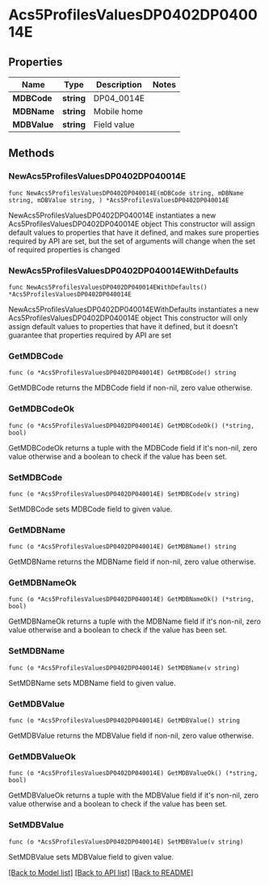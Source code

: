 # Acs5ProfilesValuesDP0402DP040014E

## Properties

Name | Type | Description | Notes
------------ | ------------- | ------------- | -------------
**MDBCode** | **string** | DP04_0014E | 
**MDBName** | **string** | Mobile home | 
**MDBValue** | **string** | Field value | 

## Methods

### NewAcs5ProfilesValuesDP0402DP040014E

`func NewAcs5ProfilesValuesDP0402DP040014E(mDBCode string, mDBName string, mDBValue string, ) *Acs5ProfilesValuesDP0402DP040014E`

NewAcs5ProfilesValuesDP0402DP040014E instantiates a new Acs5ProfilesValuesDP0402DP040014E object
This constructor will assign default values to properties that have it defined,
and makes sure properties required by API are set, but the set of arguments
will change when the set of required properties is changed

### NewAcs5ProfilesValuesDP0402DP040014EWithDefaults

`func NewAcs5ProfilesValuesDP0402DP040014EWithDefaults() *Acs5ProfilesValuesDP0402DP040014E`

NewAcs5ProfilesValuesDP0402DP040014EWithDefaults instantiates a new Acs5ProfilesValuesDP0402DP040014E object
This constructor will only assign default values to properties that have it defined,
but it doesn't guarantee that properties required by API are set

### GetMDBCode

`func (o *Acs5ProfilesValuesDP0402DP040014E) GetMDBCode() string`

GetMDBCode returns the MDBCode field if non-nil, zero value otherwise.

### GetMDBCodeOk

`func (o *Acs5ProfilesValuesDP0402DP040014E) GetMDBCodeOk() (*string, bool)`

GetMDBCodeOk returns a tuple with the MDBCode field if it's non-nil, zero value otherwise
and a boolean to check if the value has been set.

### SetMDBCode

`func (o *Acs5ProfilesValuesDP0402DP040014E) SetMDBCode(v string)`

SetMDBCode sets MDBCode field to given value.


### GetMDBName

`func (o *Acs5ProfilesValuesDP0402DP040014E) GetMDBName() string`

GetMDBName returns the MDBName field if non-nil, zero value otherwise.

### GetMDBNameOk

`func (o *Acs5ProfilesValuesDP0402DP040014E) GetMDBNameOk() (*string, bool)`

GetMDBNameOk returns a tuple with the MDBName field if it's non-nil, zero value otherwise
and a boolean to check if the value has been set.

### SetMDBName

`func (o *Acs5ProfilesValuesDP0402DP040014E) SetMDBName(v string)`

SetMDBName sets MDBName field to given value.


### GetMDBValue

`func (o *Acs5ProfilesValuesDP0402DP040014E) GetMDBValue() string`

GetMDBValue returns the MDBValue field if non-nil, zero value otherwise.

### GetMDBValueOk

`func (o *Acs5ProfilesValuesDP0402DP040014E) GetMDBValueOk() (*string, bool)`

GetMDBValueOk returns a tuple with the MDBValue field if it's non-nil, zero value otherwise
and a boolean to check if the value has been set.

### SetMDBValue

`func (o *Acs5ProfilesValuesDP0402DP040014E) SetMDBValue(v string)`

SetMDBValue sets MDBValue field to given value.



[[Back to Model list]](../README.md#documentation-for-models) [[Back to API list]](../README.md#documentation-for-api-endpoints) [[Back to README]](../README.md)


